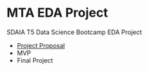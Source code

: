# MTA EDA Project

SDAIA T5 Data Science Bootcamp EDA Project

* [Project Proposal](Project_Proposal.md)
* MVP
* Final Project

